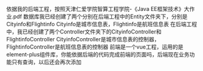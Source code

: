 依据我的后端工程，按照天津仁爱学院智算工程学院-《Java EE框架技术》大作业.pdf
数据库我已经创建了两个分别在后端工程中的Entity文件夹下，分别是Cityinfo和Flightinfo
Cityinfo是城市信息表，Flightinfo是航班信息表
在后端工程中，我已经创建了两个Controller文件夹下的CityinfoController和FlightinfoController
CityinfoController是城市信息表的控制器，FlightinfoController是航班信息表的控制器
前端是一个vue工程，运用的是element-plus组件库，你能依据后端的代码完成前端的页面吗，后端现在业务功能只有查询，以后还会再次添加